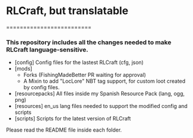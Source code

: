 # RLCraft, but translatable  
=========================  

### This repository includes all the changes needed to make RLCraft language-sensitive.  
- [config] Config files for the lastest RLCraft (cfg, json)  
- [mods]  
  - Forks (FishingMadeBetter PR waiting for approval)  
  - A Mixin to add "LocLore" NBT tag support, for custom loot created by config files.  
- [resourcepacks] All files inside my Spanish Resource Pack (lang, ogg, png)  
- [resources] en_us lang files needed to support the modified config and scripts  
- [scripts] Scripts for the latest version of RLCraft  

Please read the README file inside each folder.  
